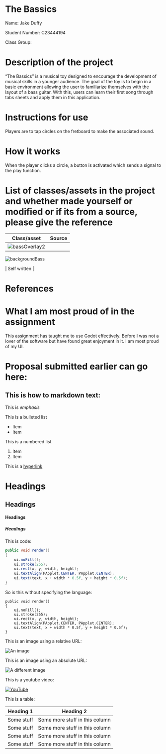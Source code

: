 # The Bassics

Name: Jake Duffy

Student Number: C23444194

Class Group:

# Description of the project
“The Bassics” is a musical toy designed to encourage the development of musical skills in a younger audience. The goal of the toy is to begin in a basic environment allowing the user to familiarize themselves with the layout of a bass guitar. With this, users can learn their first song through tabs sheets and apply them in this application.

# Instructions for use
Players are to tap circles on the fretboard to make the associated sound.

# How it works
When the player clicks a circle, a button is activated which sends a signal to the play function.

# List of classes/assets in the project and whether made yourself or modified or if its from a source, please give the reference

| Class/asset | Source |
|-----------|-----------|
| ![bassOverlay2](https://github.com/Jeikuzu/GP-2023/assets/90930326/b7c75001-b60f-4099-876c-87410f9fd34c)
![backgroundBass](https://github.com/Jeikuzu/GP-2023/assets/90930326/5c718595-86f4-4476-a58c-c128c349211e)

 | Self written |


# References

# What I am most proud of in the assignment
This assignment has taught me to use Godot effectively. Before I was not a lover of the software but have found great enjoyment in it. I am most proud of my UI.

# Proposal submitted earlier can go here:

## This is how to markdown text:

This is *emphasis*

This is a bulleted list

- Item
- Item

This is a numbered list

1. Item
1. Item

This is a [hyperlink](http://bryanduggan.org)

# Headings
## Headings
#### Headings
##### Headings

This is code:

```Java
public void render()
{
	ui.noFill();
	ui.stroke(255);
	ui.rect(x, y, width, height);
	ui.textAlign(PApplet.CENTER, PApplet.CENTER);
	ui.text(text, x + width * 0.5f, y + height * 0.5f);
}
```

So is this without specifying the language:

```
public void render()
{
	ui.noFill();
	ui.stroke(255);
	ui.rect(x, y, width, height);
	ui.textAlign(PApplet.CENTER, PApplet.CENTER);
	ui.text(text, x + width * 0.5f, y + height * 0.5f);
}
```

This is an image using a relative URL:

![An image](images/p8.png)

This is an image using an absolute URL:

![A different image](https://bryanduggandotorg.files.wordpress.com/2019/02/infinite-forms-00045.png?w=595&h=&zoom=2)

This is a youtube video:

[![YouTube](http://img.youtube.com/vi/J2kHSSFA4NU/0.jpg)](https://www.youtube.com/watch?v=J2kHSSFA4NU)

This is a table:

| Heading 1 | Heading 2 |
|-----------|-----------|
|Some stuff | Some more stuff in this column |
|Some stuff | Some more stuff in this column |
|Some stuff | Some more stuff in this column |
|Some stuff | Some more stuff in this column |

